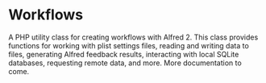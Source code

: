Workflows
=========

A PHP utility class for creating workflows with Alfred 2. This class provides functions for working with plist settings files, reading and writing data to files, generating Alfred feedback results, interacting with local SQLite databases, requesting remote data, and more. More documentation to come.